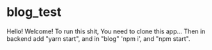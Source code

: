 # blog_test
Hello! Welcome!
To run this shit, You need to clone this app... Then in backend add "yarn start", and in "blog" 'npm i', and "npm start".
